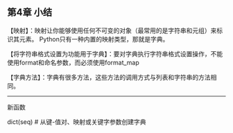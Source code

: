 第4章 小结
------------------------------------
【映射】：映射让你能够使用任何不可变的对象（最常用的是字符串和元组）来标识其元素。
Python只有一种内置的映射类型，那就是字典。

【将字符串格式设置为功能用于字典】：要对字典执行字符串格式设置操作，不能使用format和命名参数，而必须使用format_map

【字典方法】：字典有很多方法，这些方法的调用方式与列表和字符串的方法相同。

----------------------------------
新函数

dict(seq)  # 从键-值对、映射或关键字参数创建字典

